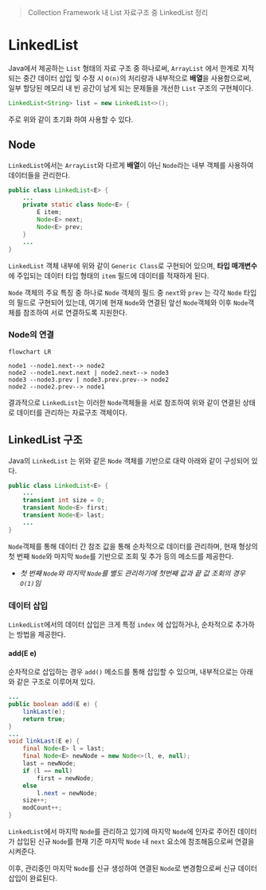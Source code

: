 > Collection Framework 내 List 자료구조 중 LinkedList 정리

# LinkedList
Java에서 제공하는 `List` 형태의 자료 구조 중 하나로써, `ArrayList` 에서 한계로 지적되는 중간 데이터 삽입 및 수정 시 `O(n)`의 처리량과 내부적으로 **배열**을 사용함으로써, 일부 할당된 메모리 내 빈 공간이 남게 되는 문제들을 개선한 `List` 구조의 구현체이다.

```java
LinkedList<String> list = new LinkedList<>();
```

주로 위와 같이 초기화 하여 사용할 수 있다.

## Node
`LinkedList`에서는 `ArrayList`와 다르게 **배열**이 아닌 `Node`라는 내부 객체를 사용하여 데이터들을 관리한다.

```java
public class LinkedList<E> {
	...
	private static class Node<E> {  
	    E item;  
	    Node<E> next;  
	    Node<E> prev;  
	}
	...
}
```

`LinkedList` 객체 내부에 위와 같이 `Generic Class`로 구현되어 있으며, **타입 매개변수**에 주입되는 데이터 타입 형태의 `item` 필드에 데이터를 적재하게 된다.

`Node` 객체의 주요 특징 중 하나로 `Node` 객체의 필드 중 `next`와 `prev` 는 각각 `Node` 타입의 필드로 구현되어 있는데, 여기에 현재 `Node`와 연결된 앞선 `Node`객체와 이후 `Node`객체를 참조하여 서로 연결하도록 지원한다.

### Node의 연결
```mermaid
flowchart LR

node1 --node1.next--> node2
node2 --node1.next.next | node2.next--> node3
node3 --node3.prev | node3.prev.prev--> node2
node2 --node2.prev--> node1
```

결과적으로 `LinkedList`는 이러한 `Node`객체들을 서로 참조하여 위와 같이 연결된 상태로 데이터를 관리하는 자료구조 객체이다.

## LinkedList 구조
Java의 `LinkedList` 는 위와 같은 `Node` 객체를 기반으로 대략 아래와 같이 구성되어 있다.
```java
public class LinkedList<E> {
	...
	transient int size = 0;  
	transient Node<E> first;  
    transient Node<E> last;
    ...
}
```

`Node`객체를 통해 데이터 간 참조 값을 통해 순차적으로 데이터를 관리하며, 현재 형상의 첫 번째 `Node`와 마지막 `Node`를 기반으로 조회 및 추가 등의 메소드를 제공한다.
- *첫 번째 `Node`와 마지막 `Node`를 별도 관리하기에 첫번째 값과 끝 값 조회의 경우 `O(1)`임*

### 데이터 삽입
`LinkedList`에서의 데이터 삽입은 크게 특정 `index` 에 삽입하거나, 순차적으로 추가하는 방법을 제공한다.
#### add(E e)
순차적으로 삽입하는 경우 `add()` 메소드를 통해 삽입할 수 있으며, 내부적으로는 아래와 같은 구조로 이루어져 있다.
```java
...
public boolean add(E e) {  
    linkLast(e);  
    return true;  
}
...
void linkLast(E e) {  
    final Node<E> l = last;  
    final Node<E> newNode = new Node<>(l, e, null);  
    last = newNode;  
    if (l == null)  
        first = newNode;  
    else  
        l.next = newNode;  
    size++;  
    modCount++;  
}
```
`LinkedList`에서 마지막 `Node`를 관리하고 있기에 마지막 `Node`에 인자로 주어진 데이터가 삽입된 신규 `Node`를 현재 기준 마지막 `Node` 내 `next` 요소에 참조해둠으로써 연결을 시켜준다.

이후, 관리중인 마지막 `Node`를 신규 생성하여 연결된 `Node`로 변경함으로써 신규 데이터 삽입이 완료된다.